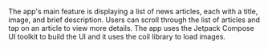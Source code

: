 The app's main feature is displaying a list of news articles, each with a title, image, and brief description. Users can scroll through the list of articles and tap on an article to view more details. The app uses the Jetpack Compose UI toolkit to build the UI and it uses the coil library to load images.
